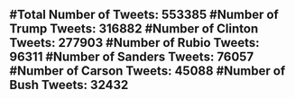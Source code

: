 #Total Number of Tweets: 553385 
#Number of Trump Tweets: 316882
#Number of Clinton Tweets: 277903
#Number of Rubio Tweets: 96311
#Number of Sanders Tweets: 76057
#Number of Carson Tweets: 45088
#Number of Bush Tweets: 32432
---
